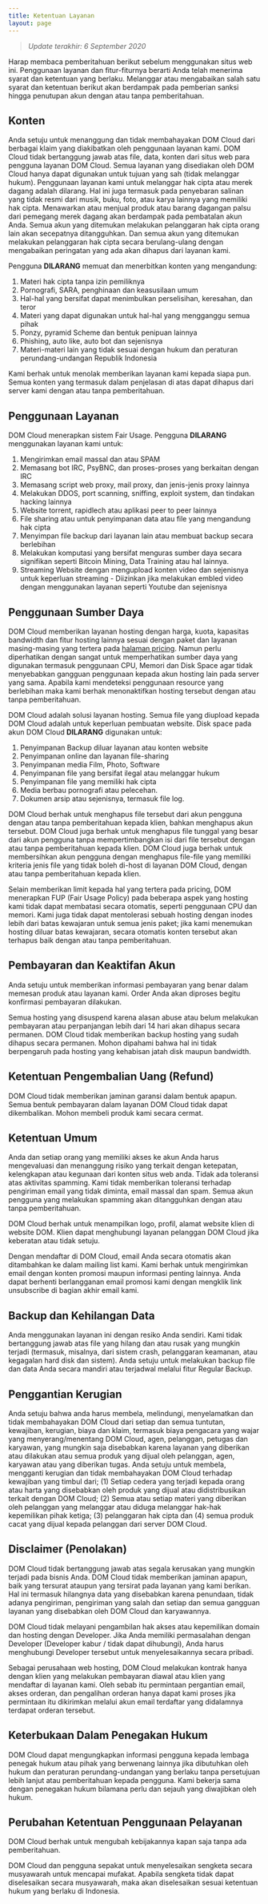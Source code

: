 ```yaml
---
title: Ketentuan Layanan
layout: page
---
```


> *Update terakhir: 6 September 2020*

Harap membaca pemberitahuan berikut sebelum menggunakan situs web ini. Penggunaan layanan dan fitur-fiturnya berarti Anda telah menerima syarat dan ketentuan yang berlaku. Melanggar atau mengabaikan salah satu syarat dan ketentuan berikut akan berdampak pada pemberian sanksi hingga penutupan akun dengan atau tanpa pemberitahuan.

## Konten

Anda setuju untuk menanggung dan tidak membahayakan DOM Cloud dari berbagai klaim yang diakibatkan oleh penggunaan layanan kami. DOM Cloud tidak bertanggung jawab atas file, data, konten dari situs web para pengguna layanan DOM Cloud. Semua layanan yang disediakan oleh DOM Cloud hanya dapat digunakan untuk tujuan yang sah (tidak melanggar hukum). Penggunaan layanan kami untuk melanggar hak cipta atau merek dagang adalah dilarang. Hal ini juga termasuk pada penyebaran salinan yang tidak resmi dari musik, buku, foto, atau karya lainnya yang memiliki hak cipta. Menawarkan atau menjual produk atau barang dagangan palsu dari pemegang merek dagang akan berdampak pada pembatalan akun Anda. Semua akun yang ditemukan melakukan pelanggaran hak cipta orang lain akan secepatnya ditangguhkan. Dan semua akun yang ditemukan melakukan pelanggaran hak cipta secara berulang-ulang dengan mengabaikan peringatan yang ada akan dihapus dari layanan kami.

Pengguna **DILARANG** memuat dan menerbitkan konten yang mengandung:

1. Materi hak cipta tanpa izin pemiliknya
2. Pornografi, SARA, penghinaan dan keasusilaan umum
3. Hal-hal yang bersifat dapat menimbulkan perselisihan, keresahan, dan teror
4. Materi yang dapat digunakan untuk hal-hal yang mengganggu semua pihak
5. Ponzy, pyramid Scheme dan bentuk penipuan lainnya
6. Phishing, auto like, auto bot dan sejenisnya
7. Materi-materi lain yang tidak sesuai dengan hukum dan peraturan perundang-undangan Republik Indonesia

Kami berhak untuk menolak memberikan layanan kami kepada siapa pun. Semua konten yang termasuk dalam penjelasan di atas dapat dihapus dari server kami dengan atau tanpa pemberitahuan.

## Penggunaan Layanan

DOM Cloud menerapkan sistem Fair Usage. Pengguna **DILARANG** menggunakan layanan kami untuk:

1. Mengirimkan email massal dan atau SPAM
2. Memasang bot IRC, PsyBNC, dan proses-proses yang berkaitan dengan IRC
3. Memasang script web proxy, mail proxy, dan jenis-jenis proxy lainnya
4. Melakukan DDOS, port scanning, sniffing, exploit system, dan tindakan hacking lainnya
5. Website torrent, rapidlech atau aplikasi peer to peer lainnya
6. File sharing atau untuk penyimpanan data atau file yang mengandung hak cipta
7. Menyimpan file backup dari layanan lain atau membuat backup secara berlebihan
8. Melakukan komputasi yang bersifat menguras sumber daya secara signifikan seperti Bitcoin Mining, Data Training atau hal lainnya.
9. Streaming Website dengan mengupload konten video dan sejenisnya untuk keperluan streaming - Diizinkan jika melakukan embled video dengan menggunakan layanan seperti Youtube dan sejenisnya

## Penggunaan Sumber Daya

DOM Cloud memberikan layanan hosting dengan harga, kuota, kapasitas bandwidth dan fitur hosting lainnya sesuai dengan paket dan layanan masing-masing yang tertera pada [halaman pricing](/price). Namun perlu diperhatikan dengan sangat untuk memperhatikan sumber daya yang digunakan termasuk penggunaan CPU, Memori dan Disk Space agar tidak menyebabkan gangguan penggunaan kepada akun hosting lain pada server yang sama. Apabila kami mendeteksi penggunaan resource yang berlebihan maka kami berhak menonaktifkan hosting tersebut dengan atau tanpa pemberitahuan.

DOM Cloud adalah solusi layanan hosting. Semua file yang diupload kepada DOM Cloud adalah untuk keperluan pembuatan website. Disk space pada akun DOM Cloud **DILARANG** digunakan untuk:

1. Penyimpanan Backup diluar layanan atau konten website
2. Penyimpanan online dan layanan file-sharing
3. Penyimpanan media Film, Photo, Software
5. Penyimpanan file yang bersifat ilegal atau melanggar hukum
4. Penyimpanan file yang memiliki hak cipta
6. Media berbau pornografi atau pelecehan.
7. Dokumen arsip atau sejenisnya, termasuk file log.

DOM Cloud berhak untuk menghapus file tersebut dari akun pengguna dengan atau tanpa pemberitahuan kepada klien, bahkan menghapus akun tersebut. DOM Cloud juga berhak untuk menghapus file tunggal yang besar dari akun pengguna tanpa mempertimbangkan isi dari file tersebut dengan atau tanpa pemberitahuan kepada klien. DOM Cloud juga berhak untuk membersihkan akun pengguna dengan menghapus file-file yang memiliki kriteria jenis file yang tidak boleh di-host di layanan DOM Cloud, dengan atau tanpa pemberitahuan kepada klien.

Selain memberikan limit kepada hal yang tertera pada pricing, DOM menerapkan FUP (Fair Usage Policy) pada beberapa aspek yang hosting kami tidak dapat membatasi secara otomatis, seperti penggunaan CPU dan memori. Kami juga tidak dapat mentolerasi sebuah hosting dengan inodes lebih dari batas kewajaran untuk semua jenis paket; jika kami menemukan hosting diluar batas kewajaran, secara otomatis konten tersebut akan terhapus baik dengan atau tanpa pemberitahuan.

## Pembayaran dan Keaktifan Akun

Anda setuju untuk memberikan informasi pembayaran yang benar dalam memesan produk atau layanan kami. Order Anda akan diproses begitu konfirmasi pembayaran dilakukan.

Semua hosting yang disuspend karena alasan abuse atau belum melakukan pembayaran atau perpanjangan lebih dari 14 hari akan dihapus secara permanen. DOM Cloud tidak memberikan backup hosting yang sudah dihapus secara permanen. Mohon dipahami bahwa hal ini tidak berpengaruh pada hosting yang kehabisan jatah disk maupun bandwidth.

## Ketentuan Pengembalian Uang (Refund)

DOM Cloud tidak memberikan jaminan garansi dalam bentuk apapun. Semua bentuk pembayaran dalam layanan DOM Cloud tidak dapat dikembalikan. Mohon membeli produk kami secara cermat.

## Ketentuan Umum

Anda dan setiap orang yang memiliki akses ke akun Anda harus mengevaluasi dan menanggung risiko yang terkait dengan ketepatan, kelengkapan atau kegunaan dari konten situs web anda.
Tidak ada toleransi atas aktivitas spamming. Kami tidak memberikan toleransi terhadap pengiriman email yang tidak diminta, email massal dan spam. Semua akun pengguna yang melakukan spamming akan ditangguhkan dengan atau tanpa pemberitahuan.

DOM Cloud berhak untuk menampilkan logo, profil, alamat website klien di website DOM. Klien dapat menghubungi layanan pelanggan DOM Cloud jika keberatan atau tidak setuju.

Dengan mendaftar di DOM Cloud, email Anda secara otomatis akan ditambahkan ke dalam mailing list kami. Kami berhak untuk mengirimkan email dengan konten promosi maupun informasi penting lainnya. Anda dapat berhenti berlangganan email promosi kami dengan mengklik link unsubscribe di bagian akhir email kami.

## Backup dan Kehilangan Data

Anda menggunakan layanan ini dengan resiko Anda sendiri. Kami tidak bertanggung jawab atas file yang hilang dan atau rusak yang mungkin terjadi (termasuk, misalnya, dari sistem crash, pelanggaran keamanan, atau kegagalan hard disk dan sistem). Anda setuju untuk melakukan backup file dan data Anda secara mandiri atau terjadwal melalui fitur Regular Backup.

## Penggantian Kerugian

Anda setuju bahwa anda harus membela, melindungi, menyelamatkan dan tidak membahayakan DOM Cloud dari setiap dan semua tuntutan, kewajiban, kerugian, biaya dan klaim, termasuk biaya pengacara yang wajar yang menyerang/menentang DOM Cloud, agen, pelanggan, petugas dan karyawan, yang mungkin saja disebabkan karena layanan yang diberikan atau dilakukan atau semua produk yang dijual oleh pelanggan, agen, karyawan atau yang diberikan tugas. Anda setuju untuk membela, mengganti kerugian dan tidak membahayakan DOM Cloud terhadap kewajiban yang timbul dari; (1) Setiap cedera yang terjadi kepada orang atau harta yang disebabkan oleh produk yang dijual atau didistribusikan terkait dengan DOM Cloud; (2) Semua atau setiap materi yang diberikan oleh pelanggan yang melanggar atau diduga melanggar hak-hak kepemilikan pihak ketiga; (3) pelanggaran hak cipta dan (4) semua produk cacat yang dijual kepada pelanggan dari server DOM Cloud.

## Disclaimer (Penolakan)

DOM Cloud tidak bertanggung jawab atas segala kerusakan yang mungkin terjadi pada bisnis Anda. DOM Cloud tidak memberikan jaminan apapun, baik yang tersurat ataupun yang tersirat pada layanan yang kami berikan. Hal ini termasuk hilangnya data yang disebabkan karena penundaan, tidak adanya pengiriman, pengiriman yang salah dan setiap dan semua gangguan layanan yang disebabkan oleh DOM Cloud dan karyawannya.

DOM Cloud tidak melayani pengambilan hak akses atau kepemilikan domain dan hosting dengan Developer. Jika Anda memiliki permasalahan dengan Developer (Developer kabur / tidak dapat dihubungi), Anda harus menghubungi Developer tersebut untuk menyelesaikannya secara pribadi.

Sebagai perusahaan web hosting, DOM Cloud melakukan kontrak hanya dengan klien yang melakukan pembayaran diawal atau klien yang mendaftar di layanan kami. Oleh sebab itu permintaan pergantian email, akses orderan, dan pengalihan orderan hanya dapat kami proses jika permintaan itu dikirimkan melalui akun email terdaftar yang didalamnya terdapat orderan tersebut.

## Keterbukaan Dalam Penegakan Hukum

DOM Cloud dapat mengungkapkan informasi pengguna kepada lembaga penegak hukum atau pihak yang berwenang lainnya jika dibutuhkan oleh hukum dan peraturan perundang-undangan yang berlaku tanpa persetujuan lebih lanjut atau pemberitahuan kepada pengguna. Kami bekerja sama dengan penegakan hukum bilamana perlu dan sejauh yang diwajibkan oleh hukum.

## Perubahan Ketentuan Penggunaan Pelayanan

DOM Cloud berhak untuk mengubah kebijakannya kapan saja tanpa ada pemberitahuan.

DOM Cloud dan pengguna sepakat untuk menyelesaikan sengketa secara musyawarah untuk mencapai mufakat. Apabila sengketa tidak dapat diselesaikan secara musyawarah, maka akan diselesaikan sesuai ketentuan hukum yang berlaku di Indonesia.